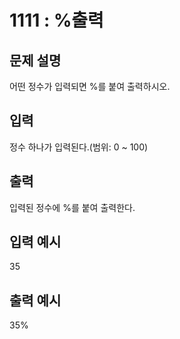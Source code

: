 # 1111 : %출력

## 문제 설명

어떤 정수가 입력되면 %를 붙여 출력하시오.

## 입력

정수 하나가 입력된다.(범위: 0 ~ 100)

## 출력

입력된 정수에 %를 붙여 출력한다.

## 입력 예시

35

## 출력 예시

35%
